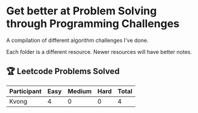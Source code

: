 # Get better at Problem Solving through Programming Challenges 

A compilation of different algorithm challenges I've done.

Each folder is a different resource. Newer resources will have better notes.

<!-- Leaderboard Start -->
## 🏆 Leetcode Problems Solved

| Participant | Easy | Medium | Hard | Total |
|-------------|------|--------|------|-------|
| Kvong | 4 | 0 | 0 | 4 |

<!-- Leaderboard End -->
